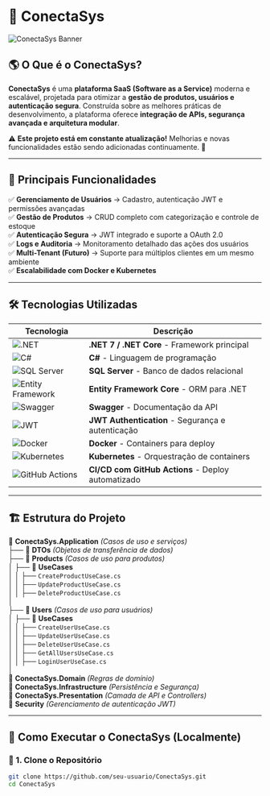 # 🚀 ConectaSys 

![ConectaSys Banner](https://your-image-url.com) <!-- Substituir por uma URL válida -->

## 🌎 O Que é o **ConectaSys**?
**ConectaSys** é uma **plataforma SaaS (Software as a Service)** moderna e escalável, projetada para otimizar a **gestão de produtos, usuários e autenticação segura**. Construída sobre as melhores práticas de desenvolvimento, a plataforma oferece **integração de APIs, segurança avançada e arquitetura modular**.

⚠️ **Este projeto está em constante atualização!** Melhorias e novas funcionalidades estão sendo adicionadas continuamente. 🚀

---

## 🎯 **Principais Funcionalidades**
✅ **Gerenciamento de Usuários** → Cadastro, autenticação JWT e permissões avançadas  
✅ **Gestão de Produtos** → CRUD completo com categorização e controle de estoque  
✅ **Autenticação Segura** → JWT integrado e suporte a OAuth 2.0  
✅ **Logs e Auditoria** → Monitoramento detalhado das ações dos usuários  
✅ **Multi-Tenant (Futuro)** → Suporte para múltiplos clientes em um mesmo ambiente  
✅ **Escalabilidade com Docker e Kubernetes**  

---

## 🛠️ **Tecnologias Utilizadas**  
| Tecnologia | Descrição |
|------------|------------|
| ![.NET](https://img.shields.io/badge/.NET-512BD4?style=for-the-badge&logo=dotnet&logoColor=white) | **.NET 7 / .NET Core** - Framework principal |
| ![C#](https://img.shields.io/badge/C%23-239120?style=for-the-badge&logo=c-sharp&logoColor=white) | **C#** - Linguagem de programação |
| ![SQL Server](https://img.shields.io/badge/SQL%20Server-CC2927?style=for-the-badge&logo=microsoft-sql-server&logoColor=white) | **SQL Server** - Banco de dados relacional |
| ![Entity Framework](https://img.shields.io/badge/Entity%20Framework-512BD4?style=for-the-badge&logo=.net&logoColor=white) | **Entity Framework Core** - ORM para .NET |
| ![Swagger](https://img.shields.io/badge/Swagger-85EA2D?style=for-the-badge&logo=swagger&logoColor=black) | **Swagger** - Documentação da API |
| ![JWT](https://img.shields.io/badge/JWT-000000?style=for-the-badge&logo=json-web-tokens&logoColor=white) | **JWT Authentication** - Segurança e autenticação |
| ![Docker](https://img.shields.io/badge/Docker-2496ED?style=for-the-badge&logo=docker&logoColor=white) | **Docker** - Containers para deploy |
| ![Kubernetes](https://img.shields.io/badge/Kubernetes-326CE5?style=for-the-badge&logo=kubernetes&logoColor=white) | **Kubernetes** - Orquestração de containers |
| ![GitHub Actions](https://img.shields.io/badge/GitHub%20Actions-2088FF?style=for-the-badge&logo=github-actions&logoColor=white) | **CI/CD com GitHub Actions** - Deploy automatizado |

---

## 🏗️ **Estrutura do Projeto**
📂 **ConectaSys.Application** _(Casos de uso e serviços)_  
├── 📂 **DTOs** _(Objetos de transferência de dados)_  
├── 📂 **Products** _(Casos de uso para produtos)_  
│   ├── 📂 **UseCases**  
│   │   ├── `CreateProductUseCase.cs`  
│   │   ├── `UpdateProductUseCase.cs`  
│   │   ├── `DeleteProductUseCase.cs`  
│  
├── 📂 **Users** _(Casos de uso para usuários)_  
│   ├── 📂 **UseCases**  
│   │   ├── `CreateUserUseCase.cs`  
│   │   ├── `UpdateUserUseCase.cs`  
│   │   ├── `DeleteUserUseCase.cs`  
│   │   ├── `GetAllUsersUseCase.cs`  
│   │   ├── `LoginUserUseCase.cs`  
│  
📂 **ConectaSys.Domain** _(Regras de domínio)_  
📂 **ConectaSys.Infrastructure** _(Persistência e Segurança)_  
📂 **ConectaSys.Presentation** _(Camada de API e Controllers)_  
📂 **Security** _(Gerenciamento de autenticação JWT)_  

---

## 🚀 **Como Executar o ConectaSys (Localmente)**

### 🔹 1. Clone o Repositório
```bash
git clone https://github.com/seu-usuario/ConectaSys.git
cd ConectaSys

